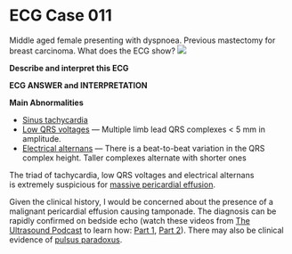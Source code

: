 # ECG Case 011


Middle aged female presenting with dyspnoea. Previous mastectomy for breast carcinoma. What does the ECG show?
![](https://litfl.com/wp-content/uploads/2018/08/TOP-100-ECG-QUIZ-LITFL-011.jpg)



**Describe and interpret this ECG** 

**ECG ANSWER and INTERPRETATION** 



**Main Abnormalities** 

- [Sinus tachycardia](https://litfl.com/sinus-tachycardia-ecg-library/)
- [Low QRS voltages](https://litfl.com/low-qrs-voltage-ecg-library/) — Multiple limb lead QRS complexes < 5 mm in amplitude.
- [Electrical alternans](https://litfl.com/ecg-findings-in-massive-pericardial-effusion/) — There is a beat-to-beat variation in the QRS complex height. Taller complexes alternate with shorter ones


The triad of tachycardia, low QRS voltages and electrical alternans is extremely suspicious for [massive pericardial effusion](https://litfl.com/ecg-findings-in-massive-pericardial-effusion/).


Given the clinical history, I would be concerned about the presence of a malignant pericardial effusion causing tamponade. The diagnosis can be rapidly confirmed on bedside echo (watch these videos from [The Ultrasound Podcast](http://www.ultrasoundpodcast.com/) to learn how: [Part 1](http://www.ultrasoundpodcast.com/2013/11/pericardial-tamponade-learn-know-foamed/), [Part 2](http://www.ultrasoundpodcast.com/2013/12/pericardial-tamponade-part-2-cases-foamed/)). There may also be clinical evidence of [pulsus paradoxus](https://sydneyhems.com/2014/06/28/spot-diagnosis/).

